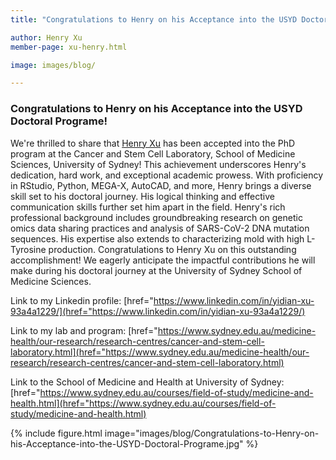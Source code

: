 ```yaml
---
title: "Congratulations to Henry on his Acceptance into the USYD Doctoral Programe!"

author: Henry Xu
member-page: xu-henry.html

image: images/blog/

---
```

### Congratulations to Henry on his Acceptance into the USYD Doctoral Programe!

We're thrilled to share that [Henry Xu](https://mangul-lab-usc.github.io/members/xu-henry.html) has been accepted into the PhD program at the Cancer and Stem Cell Laboratory, School of Medicine Sciences, University of Sydney! This achievement underscores Henry's dedication, hard work, and exceptional academic prowess. With proficiency in RStudio, Python, MEGA-X, AutoCAD, and more, Henry brings a diverse skill set to his doctoral journey. His logical thinking and effective communication skills further set him apart in the field. Henry's rich professional background includes groundbreaking research on genetic omics data sharing practices and analysis of SARS-CoV-2 DNA mutation sequences. His expertise also extends to characterizing mold with high L-Tyrosine production. Congratulations to Henry Xu on this outstanding accomplishment! We eagerly anticipate the impactful contributions he will make during his doctoral journey at the University of Sydney School of Medicine Sciences.

Link to my Linkedin profile: [href="https://www.linkedin.com/in/yidian-xu-93a4a1229/](href="https://www.linkedin.com/in/yidian-xu-93a4a1229/)

Link to my lab and program: [href="https://www.sydney.edu.au/medicine-health/our-research/research-centres/cancer-and-stem-cell-laboratory.html](href="https://www.sydney.edu.au/medicine-health/our-research/research-centres/cancer-and-stem-cell-laboratory.html)

Link to the School of Medicine and Health at University of Sydney: [href="https://www.sydney.edu.au/courses/field-of-study/medicine-and-health.html](href="https://www.sydney.edu.au/courses/field-of-study/medicine-and-health.html) 

{% include figure.html image="images/blog/Congratulations-to-Henry-on-his-Acceptance-into-the-USYD-Doctoral-Programe.jpg" %}
